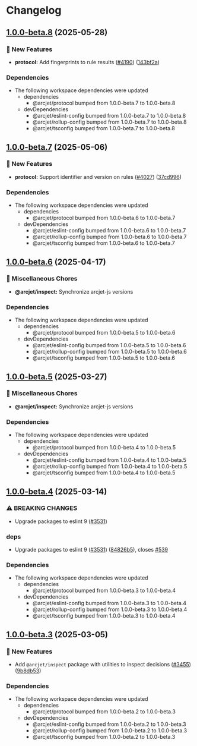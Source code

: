 # Changelog

## [1.0.0-beta.8](https://github.com/arcjet/arcjet-js/compare/v1.0.0-beta.7...@arcjet/inspect-v1.0.0-beta.8) (2025-05-28)


### 🚀 New Features

* **protocol:** Add fingerprints to rule results ([#4190](https://github.com/arcjet/arcjet-js/issues/4190)) ([143bf2a](https://github.com/arcjet/arcjet-js/commit/143bf2a4575f47391d4fcb31e4d9d9da76cb5a2d))


### Dependencies

* The following workspace dependencies were updated
  * dependencies
    * @arcjet/protocol bumped from 1.0.0-beta.7 to 1.0.0-beta.8
  * devDependencies
    * @arcjet/eslint-config bumped from 1.0.0-beta.7 to 1.0.0-beta.8
    * @arcjet/rollup-config bumped from 1.0.0-beta.7 to 1.0.0-beta.8
    * @arcjet/tsconfig bumped from 1.0.0-beta.7 to 1.0.0-beta.8

## [1.0.0-beta.7](https://github.com/arcjet/arcjet-js/compare/v1.0.0-beta.6...@arcjet/inspect-v1.0.0-beta.7) (2025-05-06)


### 🚀 New Features

* **protocol:** Support identifier and version on rules ([#4027](https://github.com/arcjet/arcjet-js/issues/4027)) ([37cd996](https://github.com/arcjet/arcjet-js/commit/37cd996339f167a965e043a35a98a8a35f09ab52))


### Dependencies

* The following workspace dependencies were updated
  * dependencies
    * @arcjet/protocol bumped from 1.0.0-beta.6 to 1.0.0-beta.7
  * devDependencies
    * @arcjet/eslint-config bumped from 1.0.0-beta.6 to 1.0.0-beta.7
    * @arcjet/rollup-config bumped from 1.0.0-beta.6 to 1.0.0-beta.7
    * @arcjet/tsconfig bumped from 1.0.0-beta.6 to 1.0.0-beta.7

## [1.0.0-beta.6](https://github.com/arcjet/arcjet-js/compare/v1.0.0-beta.5...@arcjet/inspect-v1.0.0-beta.6) (2025-04-17)


### 🧹 Miscellaneous Chores

* **@arcjet/inspect:** Synchronize arcjet-js versions


### Dependencies

* The following workspace dependencies were updated
  * dependencies
    * @arcjet/protocol bumped from 1.0.0-beta.5 to 1.0.0-beta.6
  * devDependencies
    * @arcjet/eslint-config bumped from 1.0.0-beta.5 to 1.0.0-beta.6
    * @arcjet/rollup-config bumped from 1.0.0-beta.5 to 1.0.0-beta.6
    * @arcjet/tsconfig bumped from 1.0.0-beta.5 to 1.0.0-beta.6

## [1.0.0-beta.5](https://github.com/arcjet/arcjet-js/compare/v1.0.0-beta.4...@arcjet/inspect-v1.0.0-beta.5) (2025-03-27)


### 🧹 Miscellaneous Chores

* **@arcjet/inspect:** Synchronize arcjet-js versions


### Dependencies

* The following workspace dependencies were updated
  * dependencies
    * @arcjet/protocol bumped from 1.0.0-beta.4 to 1.0.0-beta.5
  * devDependencies
    * @arcjet/eslint-config bumped from 1.0.0-beta.4 to 1.0.0-beta.5
    * @arcjet/rollup-config bumped from 1.0.0-beta.4 to 1.0.0-beta.5
    * @arcjet/tsconfig bumped from 1.0.0-beta.4 to 1.0.0-beta.5

## [1.0.0-beta.4](https://github.com/arcjet/arcjet-js/compare/v1.0.0-beta.3...@arcjet/inspect-v1.0.0-beta.4) (2025-03-14)


### ⚠ BREAKING CHANGES

* Upgrade packages to eslint 9 ([#3531](https://github.com/arcjet/arcjet-js/issues/3531))

### deps

* Upgrade packages to eslint 9 ([#3531](https://github.com/arcjet/arcjet-js/issues/3531)) ([84826b5](https://github.com/arcjet/arcjet-js/commit/84826b51f0c7925ede7a889499bed3a188e48e65)), closes [#539](https://github.com/arcjet/arcjet-js/issues/539)


### Dependencies

* The following workspace dependencies were updated
  * dependencies
    * @arcjet/protocol bumped from 1.0.0-beta.3 to 1.0.0-beta.4
  * devDependencies
    * @arcjet/eslint-config bumped from 1.0.0-beta.3 to 1.0.0-beta.4
    * @arcjet/rollup-config bumped from 1.0.0-beta.3 to 1.0.0-beta.4
    * @arcjet/tsconfig bumped from 1.0.0-beta.3 to 1.0.0-beta.4

## [1.0.0-beta.3](https://github.com/arcjet/arcjet-js/compare/v1.0.0-beta.2...@arcjet/inspect-v1.0.0-beta.3) (2025-03-05)


### 🚀 New Features

* Add `@arcjet/inspect` package with utilities to inspect decisions ([#3455](https://github.com/arcjet/arcjet-js/issues/3455)) ([9b8db53](https://github.com/arcjet/arcjet-js/commit/9b8db53c0223ef7764deafbdb5909f9f9f9bf41c))


### Dependencies

* The following workspace dependencies were updated
  * dependencies
    * @arcjet/protocol bumped from 1.0.0-beta.2 to 1.0.0-beta.3
  * devDependencies
    * @arcjet/eslint-config bumped from 1.0.0-beta.2 to 1.0.0-beta.3
    * @arcjet/rollup-config bumped from 1.0.0-beta.2 to 1.0.0-beta.3
    * @arcjet/tsconfig bumped from 1.0.0-beta.2 to 1.0.0-beta.3
